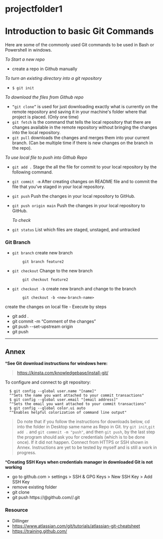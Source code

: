 # projectfolder1


# Introduction to basic Git Commands 
Here are some of the commonly used Git commands to be used in Bash or Powershell in windows.

*To Start a new repo*
- create a repo in Github manually


*To turn an existing directory into a git repository*
 - `$ git init`



*To download the files from Github repo*
- `“git clone”` is used for just downloading exactly what is currently on the remote repository and saving it in your machine's folder where that project is placed. (Only one time) 
- `git fetch` is the command that tells the local repository that there are changes available in the remote repository without bringing the changes into the local repository.
- `git pull` downloads the changes and merges them into your current branch. (Can be multiple time if there is new changes on the branch in the repo). 
  
*To use local file to push into Github Repo*
- `git add .` Stage the all the file for commit to your local repository by the following command.
- `git commit -m` After creating changes on README file and to commit the file that you’ve staged in your local repository.
- `git push` 	Push the changes in your local repository to GitHub.
- `git push origin main` 	Push the changes in your local repository to GitHub.

  *To check*
- `git status` List which files are staged, unstaged, and untracked
  
### Git Branch 

- `git branch` create new branch 
```
        git branch feature2
```
- `git checkout` Change to the new branch 
```
        git checkout feature2
```
- `git checkout -b` create new branch and change to the branch  
```
        git checkout -b <new-branch-name>
```
create the changes on local file - Execute by steps
- git add .
- git commit -m “Comment of the changes”
- git push --set-upstream origin <new-branch-name>
- git push

----------


  
  ## Annex
 ***See Git download instructions for windows here:**
  > https://kinsta.com/knowledgebase/install-git/
 
 To configure and connect to git repository:
```
  $ git config --global user.name "[name]"      
  ^"Sets the name you want attached to your commit transactions"
  $ git config --global user.email "[email address]"
  ^"Sets the email you want attached to your commit transactions"
  $ git config --global color.ui auto
  ^"Enables helpful colorization of command line output"
  ```


  
  
  > Do note that if you follow the instructions for downloads below, cd into the folder in Desktop same name as Repo in Git. try `git init`,`git add .` and `git commnit -m "push"`, and then `git push`, by the last step the program should ask you for credentials (which is to be done once). If it did not happen. Connect from HTTPS or SSH shown in Annex. Instructions are yet to be tested by myself and is still a work in progress. 
  
  
  ***Creating SSH Keys when credentials manager in downloaded Git is not working**
  
  - go to github.com > settings > SSH & GPG Keys > New SSH Key > Add SSH Key
  - remove existing folder 
  - git clone <SSH URL>
  - git push https://<PERSONALACCESSTOKEN>@github.com/<YOUR git username>/<your repo name>.git

### Resource
- Dillinger
- https://www.atlassian.com/git/tutorials/atlassian-git-cheatsheet
- https://training.github.com/
